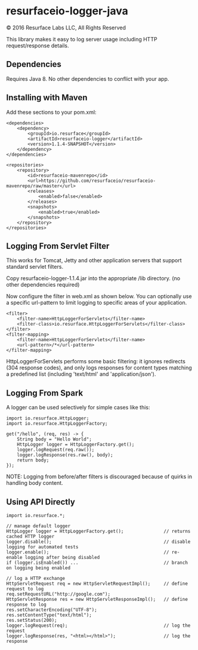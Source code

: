 # resurfaceio-logger-java
&copy; 2016 Resurface Labs LLC, All Rights Reserved

This library makes it easy to log server usage including HTTP request/response details.

## Dependencies

Requires Java 8. No other dependencies to conflict with your app.

## Installing with Maven

Add these sections to your pom.xml:

    <dependencies>
        <dependency>
            <groupId>io.resurface</groupId>
            <artifactId>resurfaceio-logger</artifactId>
            <version>1.1.4-SNAPSHOT</version>
        </dependency>
    </dependencies>

    <repositories>
        <repository>
            <id>resurfaceio-mavenrepo</id>
            <url>https://github.com/resurfaceio/resurfaceio-mavenrepo/raw/master</url>
            <releases>
                <enabled>false</enabled>
            </releases>
            <snapshots>
                <enabled>true</enabled>
            </snapshots>
        </repository>
    </repositories>

## Logging From Servlet Filter

This works for Tomcat, Jetty and other application servers that support standard servlet filters.

Copy resurfaceio-logger-1.1.4.jar into the appropriate /lib directory. (no other dependencies required)

Now configure the filter in web.xml as shown below. You can optionally use a specific url-pattern to limit logging to specific areas of your application.

    <filter>
        <filter-name>HttpLoggerForServlets</filter-name>
        <filter-class>io.resurface.HttpLoggerForServlets</filter-class>
    </filter>
    <filter-mapping>
        <filter-name>HttpLoggerForServlets</filter-name>
        <url-pattern>/*</url-pattern>
    </filter-mapping>
    
HttpLoggerForServlets performs some basic filtering: it ignores redirects (304 response codes), and only logs responses for content types matching a predefined list
(including 'text/html' and 'application/json').

## Logging From Spark

A logger can be used selectively for simple cases like this:

    import io.resurface.HttpLogger;
    import io.resurface.HttpLoggerFactory;

    get("/hello", (req, res) -> {
        String body = "Hello World";
        HttpLogger logger = HttpLoggerFactory.get();
        logger.logRequest(req.raw());
        logger.logResponse(res.raw(), body);
        return body;
    });

NOTE: Logging from before/after filters is discouraged because of quirks in handling body content.

## Using API Directly

    import io.resurface.*;

    // manage default logger
    HttpLogger logger = HttpLoggerFactory.get();               // returns cached HTTP logger
    logger.disable();                                          // disable logging for automated tests
    logger.enable();                                           // re-enable logging after being disabled
    if (logger.isEnabled()) ...                                // branch on logging being enabled

    // log a HTTP exchange
    HttpServletRequest req = new HttpServletRequestImpl();     // define request to log
    req.setRequestURL("http://google.com");
    HttpServletResponse res = new HttpServletResponseImpl();   // define response to log
    res.setCharacterEncoding("UTF-8");
    res.setContentType("text/html");
    res.setStatus(200);
    logger.logRequest(req);                                    // log the request
    logger.logResponse(res, "<html></html>");                  // log the response
